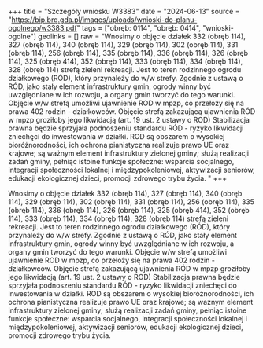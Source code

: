 +++
title = "Szczegóły wniosku W3383"
date = "2024-06-13"
source = "https://bip.brg.gda.pl/images/uploads/wnioski-do-planu-ogolnego/w3383.pdf"
tags = ["obręb: 0114", "obręb: 0414", "wnioski-ogolne"]
geolinks = []
raw = "Wnosimy o objęcie działek 332 (obręb 114), 327 (obręb 114), 340 (obręb 114), 329 (obręb 114), 302 (obręb 114), 331 (obręb 114), 256 (obręb 114), 335 (obręb 114), 336 (obręb 114), 326 (obręb 114), 325 (obręb 414), 352 (obręb 114), 333 (obręb 114), 334 (obręb 114), 328 (obręb 114) strefą zieleni  rekreacji. Jest to teren rodzinnego ogrodu działkowego (RÓD), który przynależy do w/w strefy. Zgodnie z ustawą o RÓD, jako stały element infrastruktury gmin, ogrody winny być uwzględniane w ich rozwoju, a organy gmin tworzyć do tego warunki. Objęcie w/w strefą umożliwi ujawnienie ROD w mpzp, co przełoży się na prawa 402 rodzin - działkowców. Objęcie strefą zakazującą ujawnienia RÓD w mpzp groziłoby jego likwidacją (art. 19 ust. 2 ustawy o ROD) Stabilizacja prawna będzie sprzyjała podnoszeniu standardu RÓD - ryzyko likwidacji zniechęci do inwestowania w działki. ROD są obszarem o wysokiej bioróżnorodności, ich ochrona pianistyczna realizuje prawo UE oraz krajowe; są ważnym element infrastruktury zielonej gminy; służą realizacji zadań gminy, pełniąc istoine funkcje społeczne: wsparcia socjalnego, integracji społeczności lokalnej i międzypokoleniowej, aktywizacji seniorów, edukacji ekologicznej dzieci, promocji zdrowego trybu życia. "
+++

Wnosimy o objęcie działek 332 (obręb 114), 327 (obręb 114), 340 (obręb 114), 329 (obręb 114), 302
(obręb 114), 331 (obręb 114), 256 (obręb 114), 335 (obręb 114), 336 (obręb 114), 326 (obręb 114), 325 (obręb
414), 352 (obręb 114), 333 (obręb 114), 334 (obręb 114), 328 (obręb 114) strefą zieleni  rekreacji. Jest to teren
rodzinnego ogrodu działkowego (RÓD), który przynależy do w/w strefy. Zgodnie z ustawą o RÓD, jako stały
element infrastruktury gmin, ogrody winny być uwzględniane w ich rozwoju, a organy gmin tworzyć do tego
warunki. Objęcie w/w strefą umożliwi ujawnienie ROD w mpzp, co przełoży się na prawa 402 rodzin -
działkowców. Objęcie strefą zakazującą ujawnienia RÓD w mpzp groziłoby jego likwidacją (art. 19 ust. 2 ustawy o
ROD) Stabilizacja prawna będzie sprzyjała podnoszeniu standardu RÓD - ryzyko likwidacji zniechęci do
inwestowania w działki. ROD są obszarem o wysokiej bioróżnorodności, ich ochrona pianistyczna realizuje prawo
UE oraz krajowe; są ważnym element infrastruktury zielonej gminy; służą realizacji zadań gminy, pełniąc istoine
funkcje społeczne: wsparcia socjalnego, integracji społeczności lokalnej i międzypokoleniowej, aktywizacji
seniorów, edukacji ekologicznej dzieci, promocji zdrowego trybu życia.



